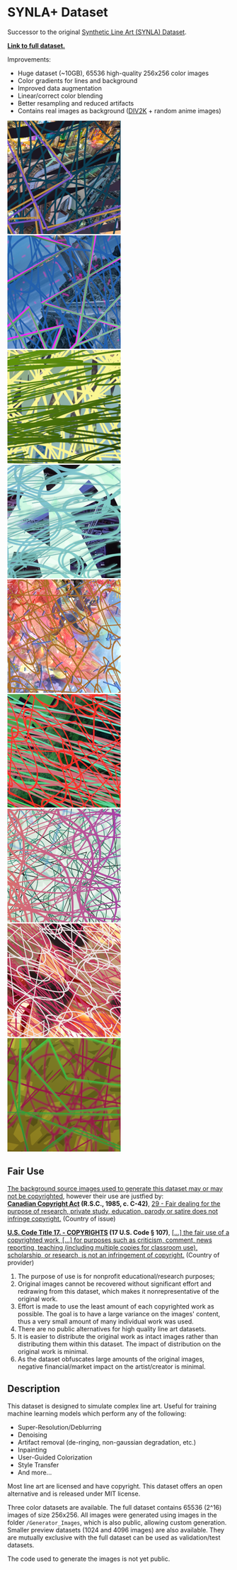 # SYNLA+ Dataset
 Successor to the original [Synthetic Line Art (SYNLA) Dataset](https://github.com/bloc97/SYNLA-Dataset).

**[Link to full dataset.](https://github.com/bloc97/SYNLA-Plus/releases)**

Improvements:
 - Huge dataset (~10GB), 65536 high-quality 256x256 color images
 - Color gradients for lines and background
 - Improved data augmentation
 - Linear/correct color blending
 - Better resampling and reduced artifacts
 - Contains real images as background ([DIV2K](https://data.vision.ee.ethz.ch/cvl/DIV2K/) + random anime images)

![Example][c0]
![Example][c1]
![Example][c2]
![Example][c3]
![Example][c4]
![Example][c5]
![Example][c6]
![Example][c7]
![Example][c8]

## Fair Use

<ins>The background source images used to generate this dataset may or may not be copyrighted</ins>, however their use are justfied by:  
**[Canadian Copyright Act](https://laws-lois.justice.gc.ca/eng/acts/c-42/index.html) (R.S.C., 1985, c. C-42)**, [29 - Fair dealing for the purpose of research, private study, education, parody or satire does not infringe copyright.](https://laws-lois.justice.gc.ca/eng/acts/c-42/page-8.html#h-103270) (Country of issue)

**[U.S. Code Title 17. - COPYRIGHTS](https://www.law.cornell.edu/uscode/text/17) (17 U.S. Code § 107)**, [\[...\] the fair use of a copyrighted work, \[...\] for purposes such as criticism, comment, news reporting, teaching (including multiple copies for classroom use), scholarship, or research, is not an infringement of copyright.](https://www.law.cornell.edu/uscode/text/17/107) (Country of provider)

1. The purpose of use is for nonprofit educational/research purposes;
2. Original images cannot be recovered without significant effort and redrawing from this dataset, which makes it nonrepresentative of the original work.
3. Effort is made to use the least amount of each copyrighted work as possible. The goal is to have a large variance on the images' content, thus a very small amount of many individual work was used.
4. There are no public alternatives for high quality line art datasets.
5. It is easier to distribute the original work as intact images rather than distributing them within this dataset. The impact of distribution on the original work is minimal.
6. As the dataset obfuscates large amounts of the original images, negative financial/market impact on the artist/creator is minimal.

## Description

This dataset is designed to simulate complex line art. Useful for training machine learning models which perform any of the following:
 - Super-Resolution/Deblurring
 - Denoising
 - Artifact removal (de-ringing, non-gaussian degradation, etc.)
 - Inpainting
 - User-Guided Colorization 
 - Style Transfer
 - And more...

Most line art are licensed and have copyright. This dataset offers an open alternative and is released under MIT license.

Three color datasets are available. The full dataset contains 65536 (2^16) images of size 256x256. All images were generated using images in the folder `/Generator_Images`, which is also public, allowing custom generation.
Smaller preview datasets (1024 and 4096 images) are also available. They are mutually exclusive with the full dataset can be used as validation/test datasets.

The code used to generate the images is not yet public.


[b0]: Dataset_Grayscale/1e2fb2f838034fc7a0a43b6b0c7ab321.png "Example"
[b1]: Dataset_Grayscale/5f1ed8c90aa948b995f0360986e3bb74.png "Example"
[b2]: Dataset_Grayscale/07a3fd4cd8664fb59283d0444dae5c34.png "Example"
[b3]: Dataset_Grayscale/07c91b920fee4ae29788b62b0be3ee3c.png "Example"
[b4]: Dataset_Grayscale/5260f5d41c964c02a8c6dc0ccffb98c7.png "Example"
[b5]: Dataset_Grayscale/7239d739b4b748659c0fd11c2f8c16a2.png "Example"
[b6]: Dataset_Grayscale/7974b1a2e1ea4716b38a4fe67ebceefc.png "Example"
[b7]: Dataset_Grayscale/34975c49c334461d88f528ca66b5d347.png "Example"
[b8]: Dataset_Grayscale/40514e8fe57b46c9893f389f0c8cbc3c.png "Example"




[c0]: Dataset_Color/Dataset_1024/0e61d8557ac5496c90611c52a9b8e9c0.png "Example"
[c1]: Dataset_Color/Dataset_1024/76dafe006fbb480fb76bf0deca911354.png "Example"
[c2]: Dataset_Color/Dataset_1024/1f3983379dcd4b5f93595186f7392e26.png "Example"
[c3]: Dataset_Color/Dataset_1024/2bbcb8cf42634e3196423de0ad9c5cfe.png "Example"
[c4]: Dataset_Color/Dataset_1024/2e1bc807b5e44472986e2333a3b2708f.png "Example"
[c5]: Dataset_Color/Dataset_1024/7f653e863421411e899480ad787126d3.png "Example"
[c6]: Dataset_Color/Dataset_1024/09ac6167c4f54b4ba286cd20ecd4ddb5.png "Example"
[c7]: Dataset_Color/Dataset_1024/9e89413807c04186b8b1337ad2d37852.png "Example"
[c8]: Dataset_Color/Dataset_1024/21b69edaf3614e7eabfb24e43917e5d4.png "Example"





